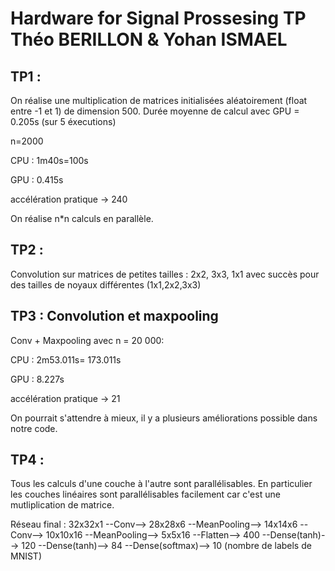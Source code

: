 # Hardware for Signal Prossesing TP Théo BERILLON & Yohan ISMAEL
## TP1 :
On réalise une multiplication de matrices initialisées aléatoirement (float entre -1 et 1) de dimension 500.
Durée moyenne de calcul avec GPU = 0.205s (sur 5 éxecutions)


n=2000

CPU : 1m40s=100s

GPU : 0.415s

accélération pratique -> 240

On réalise n*n calculs en parallèle.

## TP2 :

Convolution sur matrices de petites tailles : 2x2, 3x3, 1x1 avec succès pour des tailles de noyaux différentes (1x1,2x2,3x3)


## TP3 : Convolution et maxpooling
 
Conv + Maxpooling avec n = 20 000:

CPU : 2m53.011s= 173.011s

GPU : 8.227s

accélération pratique -> 21

On pourrait s'attendre à mieux, il y a plusieurs améliorations possible dans notre code.

## TP4 :

Tous les calculs d'une couche à l'autre sont parallélisables. En particulier les couches linéaires sont parallélisables facilement car c'est une mutliplication de matrice.

Réseau final : 32x32x1 --Conv--> 28x28x6 --MeanPooling--> 14x14x6 --Conv--> 10x10x16 --MeanPooling--> 5x5x16 --Flatten--> 400 --Dense(tanh)--> 120 --Dense(tanh)--> 84 --Dense(softmax)--> 10 (nombre de labels de MNIST)

